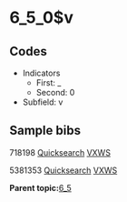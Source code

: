 # 6\_5\_0$v

## Codes

-   Indicators
    -   First: \_
    -   Second: 0
-   Subfield: v

## Sample bibs

718198 [Quicksearch](https://search.library.yale.edu/catalog/718198) [VXWS](http://prodorbis.library.yale.edu:7014/vxws/GetHoldingsService?bibId=718198)

5381353 [Quicksearch](https://search.library.yale.edu/catalog/5381353) [VXWS](http://prodorbis.library.yale.edu:7014/vxws/GetHoldingsService?bibId=5381353)

**Parent topic:**[6\_5](../../tags/6_5/6_5.md)

